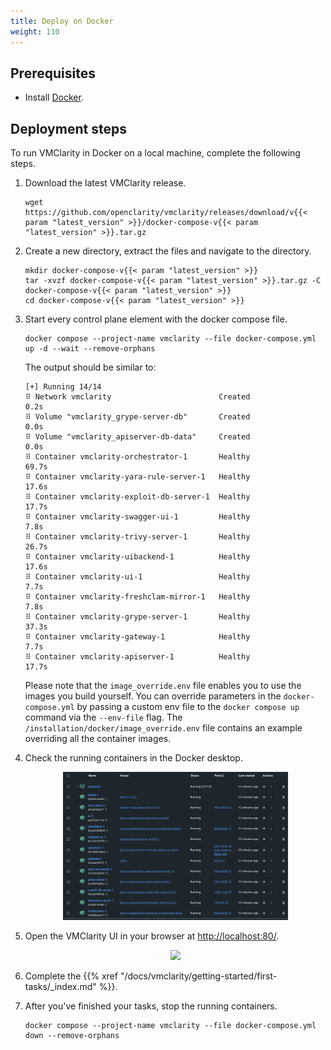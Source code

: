 ```yaml
---
title: Deploy on Docker
weight: 110
---
```


## Prerequisites

* Install [Docker](https://docs.docker.com/get-docker/).

## Deployment steps

To run VMClarity in Docker on a local machine, complete the following steps.

1. Download the latest VMClarity release.

    ```shell
    wget https://github.com/openclarity/vmclarity/releases/download/v{{< param "latest_version" >}}/docker-compose-v{{< param "latest_version" >}}.tar.gz
    ```

1. Create a new directory, extract the files and navigate to the directory.

    ```shell
    mkdir docker-compose-v{{< param "latest_version" >}}
    tar -xvzf docker-compose-v{{< param "latest_version" >}}.tar.gz -C docker-compose-v{{< param "latest_version" >}}
    cd docker-compose-v{{< param "latest_version" >}}
    ```

1. Start every control plane element with the docker compose file.

    ```shell
    docker compose --project-name vmclarity --file docker-compose.yml up -d --wait --remove-orphans
    ```

    The output should be similar to:

    ```
    [+] Running 14/14
    ⠿ Network vmclarity                        Created                                                       0.2s
    ⠿ Volume "vmclarity_grype-server-db"       Created                                                       0.0s
    ⠿ Volume "vmclarity_apiserver-db-data"     Created                                                       0.0s
    ⠿ Container vmclarity-orchestrator-1       Healthy                                                      69.7s
    ⠿ Container vmclarity-yara-rule-server-1   Healthy                                                      17.6s
    ⠿ Container vmclarity-exploit-db-server-1  Healthy                                                      17.7s
    ⠿ Container vmclarity-swagger-ui-1         Healthy                                                       7.8s
    ⠿ Container vmclarity-trivy-server-1       Healthy                                                      26.7s
    ⠿ Container vmclarity-uibackend-1          Healthy                                                      17.6s
    ⠿ Container vmclarity-ui-1                 Healthy                                                       7.7s
    ⠿ Container vmclarity-freshclam-mirror-1   Healthy                                                       7.8s
    ⠿ Container vmclarity-grype-server-1       Healthy                                                      37.3s
    ⠿ Container vmclarity-gateway-1            Healthy                                                       7.7s
    ⠿ Container vmclarity-apiserver-1          Healthy                                                      17.7s
    ```

    Please note that the `image_override.env` file enables you to use the images you build yourself. You can override parameters in the `docker-compose.yml` by passing a custom env file to the `docker compose up` command via the `--env-file` flag. The `/installation/docker/image_override.env` file contains an example overriding all the container images.

1. Check the running containers in the Docker desktop.

    <p align="center" width="100%">
        <img width="75%" src="vmclarity-docker.png">
    </p>

1. Open the VMClarity UI in your browser at [http://localhost:80/](http://localhost:80/).

    <p align="center" width="100%">
        <img width="75%" src="/img/vmclarity-ui-1.png">
    </p>

1. Complete the {{% xref "/docs/vmclarity/getting-started/first-tasks/_index.md" %}}.

1. After you've finished your tasks, stop the running containers.

    ```shell
    docker compose --project-name vmclarity --file docker-compose.yml down --remove-orphans
    ```
